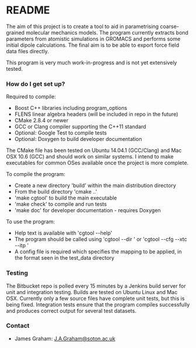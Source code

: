 # README #

The aim of this project is to create a tool to aid in parametrising coarse-grained molecular mechanics models.  The program currently extracts bond parameters from atomistic simulations in GROMACS and performs some initial dipole calculations.  The final aim is to be able to export force field data files directly.

This program is very much work-in-progress and is not yet extensively tested.

### How do I get set up? ###

Required to compile:

* Boost C++ libraries including program_options
* FLENS linear algebra headers (will be included in repo in the future)
* CMake 2.8.4 or newer
* GCC or Clang compiler supporting the C++11 standard
* Optional: Google Test to compile tests
* Optional: Doxygen to build developer documentation

The CMake file has been tested on Ubuntu 14.04.1 (GCC/Clang) and Mac OSX 10.6 (GCC) and should work on similar systems.
I intend to make executables for common OSes available once the project is more complete.

To compile the program:

* Create a new directory 'build' within the main distribution directory
* From the build directory 'cmake ..'
* 'make cgtool' to build the main executable
* 'make check' to compile and run tests
* 'make doc' for developer documentation - requires Doxygen

To use the program:

* Help text is available with 'cgtool --help'
* The program should be called using 'cgtool --dir <path to files>' or 'cgtool --cfg <cfg file> --xtc <xtc file> --itp <itp file>'
* A config file is required which specifies the mapping to be applied, in the format seen in the test_data directory

### Testing ###
The Bitbucket repo is polled every 15 minutes by a Jenkins build server for unit and integration testing.  Builds are tested on Ubuntu Linux and Mac OSX.
Currently only a few source files have complete unit tests, but this is being fixed.  Integration tests ensure that the program compiles successfully and produces correct output for several test datasets.

### Contact ###

* James Graham: <J.A.Graham@soton.ac.uk>
